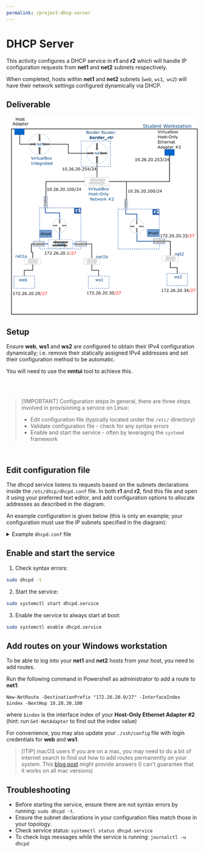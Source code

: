 ```yaml
---
permalink: /project-dhcp-server
---
```

# DHCP Server

This activity configures a DHCP service in __r1__ and __r2__ which will handle IP configuration requests from __net1__ and __net2__ subnets respectively.

When completed, hosts within __net1__ and __net2__ subnets (`web`, `ws1`,` ws2`) will have their network settings configured dynamically via DHCP.

## Deliverable

![dhcp server](../img/project/dhcp_server.png)

## Setup

Ensure __web__, __ws1__ and __ws2__ are configured to obtain their IPv4 configuration dynamically; i.e. remove their statically assigned IPv4 addresses and set their configuration method to be automatic.

You will need to use the __nmtui__ tool to achieve this.

<br />
<br />

> [!IMPORTANT] Configuration steps
> In general, there are three steps involved in provisioning  a service on Linux:
>
> - Edit configuration file (typically located under the `/etc/` directory)
> - Validate configuration file - check for any syntax errors
> - Enable and start the service - often by leveraging the `systemd` framework

<br />

## Edit configuration file

The dhcpd service listens to requests based on the subnets declarations inside the `/etc/dhcp/dhcpd.conf` file. In both __r1__ and __r2__, find this file and open it using your preferred text editor, and add configuration options to allocate addresses as described in the diagram.

An example configuration is given below (this is only an example; your configuration must use the IP subnets specified in the diagram):

<details>
<summary>Example <code>dhcpd.conf</code> file</summary>

<pre><code>
# /etc/dhcp/dhcpd.conf

# DHCP Server Configuration file.
#   see /usr/share/doc/dhcp-server/dhcpd.conf.example
#   see dhcpd.conf(5) man page
# Global options
# option domain-name "2620.acit";
option domain-name-servers 8.8.8.8, 10.20.30.254;

subnet 192.168.15.0 netmask 255.255.255.128 {
	# routers option defines the default gateway for clients
	option routers 192.168.15.126;

	# range specifies the start and end of address range
        # this will provision a range of 40 addresses
	range 192.168.15.10 192.168.15.50;	
}

# the host declaration is a container for the configuration
# of a specific host. The name is arbitrary but generally
# the same as the hostname.

host host1 {
	# the hardware statement is used to match the MAC address
	# of a particular host 
	hardware ethernet 02:00:00:00:00:03;

	# fixed address is used to consistently assign an IP address
	# to the host specified by the MAC address given above.
	fixed-address 192.168.15.1;
}

host host2 {
	hardware ethernet 02:00:00:00:00:04;
		
	fixed-address 192.168.15.2;
}    
</code></pre>
</details>

## Enable and start the service

1. Check syntax errors: 

```bash 
sudo dhcpd -t
```

2. Start the service: 

```bash
sudo systemctl start dhcpd.service
```

3. Enable the service to always start at boot: 

```bash
sudo systemctl enable dhcpd.service
```

## Add routes on your Windows workstation

To be able to log into your __net1__ and __net2__ hosts from your host, you need to add routes.

Run the following command in Powershell as administrator to add a route to __net1__:

```pwsh
New-NetRoute -DestinationPrefix "172.26.20.0/27" -InterfaceIndex $index -NextHop 10.20.30.100
```

where `$index` is the interface index of your __Host-Only Ethernet Adapter #2__ (hint: run `Get-NetAdapter` to find out the index value)

For convenience, you may also update your `./ssh/config` file with login credentials for __web__ and __ws1__.

> [!TIP] macOS users
> If you are on a mac, you may need to do a bit of internet search to find out how to add routes permanently on your system. 
> This [blog post](https://www.analysisman.com/2020/11/macos-staticroutes.html) might provide answers (I can't guarantee that it works on all mac versions)

## Troubleshooting

- Before starting the service, ensure there are not syntax errors by running: `sudo dhcpd -t`.
- Ensure the subnet declarations in your configuration files match those in your topology.
- Check service status: `systemctl status dhcpd.service`
- To check logs messages while the service is running: `journalctl -u dhcpd`
